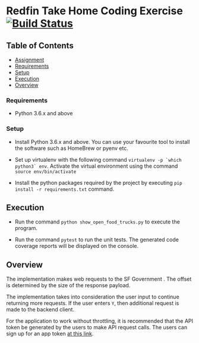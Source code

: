 # Redfin Take Home Coding Exercise [![Build Status](https://travis-ci.org/manoflogan/rouge-end-takehome.svg?branch=master)](https://travis-ci.org/manoflogan/rouge-end-takehome)

## Table of Contents

- [Assignment](RedfinTakeHomePrompt.md)
- [Requirements](#requirements)
- [Setup](#setup)
- [Execution](#execution)
- [Overview](#overview)

### Requirements

* Python 3.6.x and above

### Setup

* Install Python 3.6.x and above. You can use your favourite tool to install the software such as HomeBrew or  pyenv etc.

* Set up virtualenv with the following command ``virtualenv -p `which python3` env``. Activate the virtual environment using the command `source env/bin/activate`

* Install the python packages required by the project by executing `pip install -r requirements.txt` command.

## Execution

* Run the command `python show_open_food_trucks.py` to execute the program.

* Run the command `pytest` to run the unit tests. The generated code coverage reports will be displayed on the console.

## Overview

The implementation makes web requests to the SF Government . The offset is determined by the size of the response payload.

The implementation takes into consideration the user input to continue returning more requests. If the user enters `Y`, then additional request is made to the backend client.

For the application to work without throttling, it is recommended that the API token be generated by the users to make API request calls. The users can sign up for an app token [at this link](https://data.sfgov.org/profile/app_tokens).